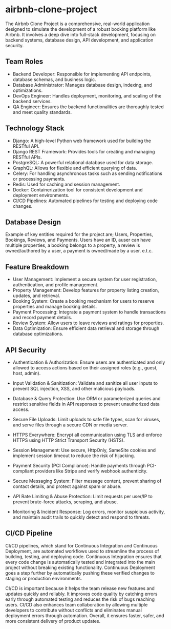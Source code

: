 # airbnb-clone-project
The Airbnb Clone Project is a comprehensive, real-world application designed to simulate the development of a robust booking platform like Airbnb. It involves a deep dive into full-stack development, focusing on backend systems, database design, API development, and application security.

## Team Roles
- Backend Developer: Responsible for implementing API endpoints, database schemas, and business logic.
- Database Administrator: Manages database design, indexing, and optimizations.
- DevOps Engineer: Handles deployment, monitoring, and scaling of the backend services.
- QA Engineer: Ensures the backend functionalities are thoroughly tested and meet quality standards.

## Technology Stack
- Django: A high-level Python web framework used for building the RESTful API.
- Django REST Framework: Provides tools for creating and managing RESTful APIs.
- PostgreSQL: A powerful relational database used for data storage.
- GraphQL: Allows for flexible and efficient querying of data.
- Celery: For handling asynchronous tasks such as sending notifications or processing payments.
- Redis: Used for caching and session management.
- Docker: Containerization tool for consistent development and deployment environments.
- CI/CD Pipelines: Automated pipelines for testing and deploying code changes.

## Database Design
Example of key entities required for the project are; Users, Properties, Bookings, Reviews, and Payments.
Users have an ID, auser can have multiple properties, a booking belongs to a property, a review is owned/authored by a user, a payment is owned/made by a user. e.t.c.

## Feature Breakdown
- User Management: Implement a secure system for user registration, authentication, and profile management.
- Property Management: Develop features for property listing creation, updates, and retrieval.
- Booking System: Create a booking mechanism for users to reserve properties and manage booking details.
- Payment Processing: Integrate a payment system to handle transactions and record payment details.
- Review System: Allow users to leave reviews and ratings for properties.
- Data Optimization: Ensure efficient data retrieval and storage through database optimizations.

## API Security
- Authentication & Authorization: Ensure users are authenticated and only allowed to access actions based on their assigned roles (e.g., guest, host, admin).

- Input Validation & Sanitization: Validate and sanitize all user inputs to prevent SQL injection, XSS, and other malicious payloads.

- Database & Query Protection: Use ORM or parameterized queries and restrict sensitive fields in API responses to prevent unauthorized data access.

- Secure File Uploads: Limit uploads to safe file types, scan for viruses, and serve files through a secure CDN or media server.

- HTTPS Everywhere: Encrypt all communication using TLS and enforce HTTPS using HTTP Strict Transport Security (HSTS).

- Session Management: Use secure, HttpOnly, SameSite cookies and implement session timeout to reduce the risk of hijacking.

- Payment Security (PCI Compliance): Handle payments through PCI-compliant providers like Stripe and verify webhook authenticity.

- Secure Messaging System: Filter message content, prevent sharing of contact details, and protect against spam or abuse.

- API Rate Limiting & Abuse Protection: Limit requests per user/IP to prevent brute-force attacks, scraping, and abuse.

- Monitoring & Incident Response: Log errors, monitor suspicious activity, and maintain audit trails to quickly detect and respond to threats.

## CI/CD Pipeline
CI/CD pipelines, which stand for Continuous Integration and Continuous Deployment, are automated workflows used to streamline the process of building, testing, and deploying code. Continuous Integration ensures that every code change is automatically tested and integrated into the main project without breaking existing functionality. Continuous Deployment goes a step further by automatically pushing these verified changes to staging or production environments.

CI/CD is important because it helps the team release new features and updates quickly and reliably. It improves code quality by catching errors early through automated testing and reduces the risk of bugs reaching users. CI/CD also enhances team collaboration by allowing multiple developers to contribute without conflicts and eliminates manual deployment errors through automation. Overall, it ensures faster, safer, and more consistent delivery of product updates.






